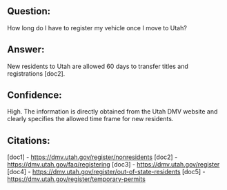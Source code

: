 ## Question:
How long do I have to register my vehicle once I move to Utah?

## Answer:
New residents to Utah are allowed 60 days to transfer titles and registrations [doc2].

## Confidence:
High. The information is directly obtained from the Utah DMV website and clearly specifies the allowed time frame for new residents.

## Citations:
[doc1] - https://dmv.utah.gov/register/nonresidents
[doc2] - https://dmv.utah.gov/faq/registering
[doc3] - https://dmv.utah.gov/register
[doc4] - https://dmv.utah.gov/register/out-of-state-residents
[doc5] - https://dmv.utah.gov/register/temporary-permits
